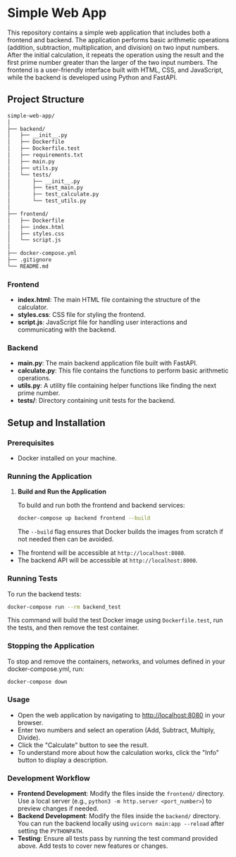 # Simple Web App

This repository contains a simple web application that includes both a frontend and backend. The application performs basic arithmetic operations (addition, subtraction, multiplication, and division) on two input numbers. After the initial calculation, it repeats the operation using the result and the first prime number greater than the larger of the two input numbers. The frontend is a user-friendly interface built with HTML, CSS, and JavaScript, while the backend is developed using Python and FastAPI.


## Project Structure

```bash
simple-web-app/
│
├── backend/
│   ├── __init__.py
│   ├── Dockerfile
│   ├── Dockerfile.test
│   ├── requirements.txt
│   ├── main.py
│   ├── utils.py
│   └── tests/
│       ├── __init__.py
│       ├── test_main.py
│       ├── test_calculate.py
│       └── test_utils.py
│
├── frontend/
│   ├── Dockerfile
│   ├── index.html
│   ├── styles.css
│   └── script.js
│
├── docker-compose.yml
├── .gitignore
└── README.md
```
### Frontend

- **index.html**: The main HTML file containing the structure of the calculator.
- **styles.css**: CSS file for styling the frontend.
- **script.js**: JavaScript file for handling user interactions and communicating with the backend.

### Backend

- **main.py**: The main backend application file built with FastAPI.
- **calculate.py**: This file contains the functions to perform basic arithmetic operations.
- **utils.py**: A utility file containing helper functions like finding the next prime number.
- **tests/**: Directory containing unit tests for the backend.

## Setup and Installation

### Prerequisites

- Docker installed on your machine.

### Running the Application

1. **Build and Run the Application**

   To build and run both the frontend and backend services:

   ```bash
   docker-compose up backend frontend --build
   ```
   The `--build` flag ensures that Docker builds the images from scratch if not needed then can be avoided.

- The frontend will be accessible at `http://localhost:8080`.
- The backend API will be accessible at `http://localhost:8000`.

### Running Tests

To run the backend tests:

```bash
docker-compose run --rm backend_test
```
This command will build the test Docker image using `Dockerfile.test`, run the tests, and then remove the test container.

### Stopping the Application

To stop and remove the containers, networks, and volumes defined in your docker-compose.yml, run:

```bash
docker-compose down
```
### Usage

- Open the web application by navigating to [http://localhost:8080](http://localhost:8080) in your browser.
- Enter two numbers and select an operation (Add, Subtract, Multiply, Divide).
- Click the "Calculate" button to see the result.
- To understand more about how the calculation works, click the "Info" button to display a description.

### Development Workflow

- **Frontend Development**: Modify the files inside the `frontend/` directory. Use a local server (e.g., `python3 -m http.server <port_number>`) to preview changes if needed.
- **Backend Development**: Modify the files inside the `backend/` directory. You can run the backend locally using `uvicorn main:app --reload` after setting the `PYTHONPATH`.
- **Testing**: Ensure all tests pass by running the test command provided above. Add tests to cover new features or changes.

